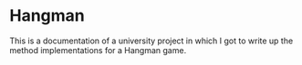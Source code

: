 # Hangman

This is a documentation of a university project in which I got to write up the method implementations for a Hangman game.
